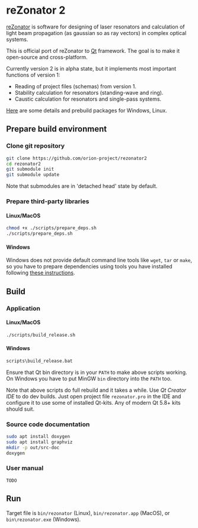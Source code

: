 # reZonator 2

[reZonator](http://rezonator.orion-project.org) is software for designing of laser resonators and calculation of light beam propagation (as gaussian so as ray vectors) in complex optical systems. 

This is official port of reZonator to [Qt](qt.io) framework. The goal is to make it open-source and cross-platform.

Currently version 2 is in alpha state, but it implements most important functions of version 1:

* Reading of project files (schemas) from version 1.
* Stability calculation for resonators (standing-wave and ring).
* Caustic calculation for resonators and single-pass systems.


[Here](http://rezonator.orion-project.org/index.php?page=ver2) are some details and prebuild packages for Windows, Linux.


## Prepare build environment

### Clone git repository
```bash
git clone https://github.com/orion-project/rezonator2
cd rezonator2
git submodule init
git submodule update
```
Note that submodules are in 'detached head' state by default.

### Prepare third-party libraries

#### Linux/MacOS
```bash
chmod +x ./scripts/prepare_deps.sh
./scripts/prepare_deps.sh
```

#### Windows
Windows does not provide default command line tools like `wget`, `tar` or `make`, so you have to prepare dependencies using tools you have installed following [these instructions](docs/prepare-deps-win.md).


## Build

### Application

#### Linux/MacOS
```bash
./scripts/build_release.sh
```
#### Windows
```bash
scripts\build_release.bat
```
Ensure that Qt bin directory is in your `PATH` to make above scripts working. On Windows you have to put MinGW `bin` directory into the `PATH` too.

Note that above scripts do full rebuild and it takes a while. Use *Qt Creator IDE* to do dev builds. Just open project file `rezonator.pro` in the IDE and configure it to use some of installed Qt-kits. Any of modern Qt 5.8+ kits should suit.

### Source code documentation
```bash
sudo apt install doxygen
sudo apt install graphviz
mkdir -p out/src-doc
doxygen
```

### User manual
    TODO

## Run
Target file is `bin/rezonator` (Linux), `bin/rezonator.app` (MacOS), or `bin\rezonator.exe` (Windows). 

